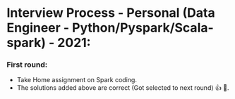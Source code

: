 # Interview Process - Personal (Data Engineer - Python/Pyspark/Scala-spark) - 2021:  
### First round:  
+ Take Home assignment on Spark coding.  
+ The solutions added above are correct (Got selected to next round) 👍 🙂.  
